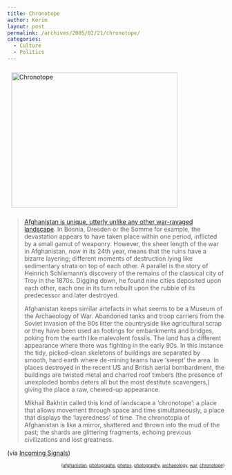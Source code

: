 ```yaml
---
title: Chronotope
author: Kerim
layout: post
permalink: /archives/2005/02/21/chronotope/
categories:
  - Culture
  - Politics
---
```

<a href="http://www.growbag.com/photographers/simonnorfolk/afghanistan/thumbs.html" onclick="_gaq.push(['_trackEvent', 'outbound-article', 'http://www.growbag.com/photographers/simonnorfolk/afghanistan/thumbs.html', '']);" ><img src="http://test.oxus.net/images/chronotope.jpg" height="313" width="384" border="0" hspace="10" vspace="10" alt="Chronotope" /></a>

> <a href="http://www.growbag.com/photographers/simonnorfolk/afghanistan/thumbs.html" onclick="_gaq.push(['_trackEvent', 'outbound-article', 'http://www.growbag.com/photographers/simonnorfolk/afghanistan/thumbs.html', 'Afghanistan is unique, utterly unlike any other war-ravaged landscape']);" >Afghanistan is unique, utterly unlike any other war-ravaged landscape</a>. In Bosnia, Dresden or the Somme for example, the devastation appears to have taken place within one period, inflicted by a small gamut of weaponry. However, the sheer length of the war in Afghanistan, now in its 24th year, means that the ruins have a bizarre layering; different moments of destruction lying like sedimentary strata on top of each other. A parallel is the story of Heinrich Schliemann’s discovery of the remains of the classical city of Troy in the 1870s. Digging down, he found nine cities deposited upon each other, each one in its turn rebuilt upon the rubble of its predecessor and later destroyed.
> 
> Afghanistan keeps similar artefacts in what seems to be a Museum of the Archaeology of War. Abandoned tanks and troop carriers from the Soviet invasion of the 80s litter the countryside like agricultural scrap or they have been used as footings for embankments and bridges, poking from the earth like malevolent fossils. The land has a different appearance where there was fighting in the early 90s. In this instance the tidy, picked–clean skeletons of buildings are separated by smooth, hard earth where de-mining teams have ‘swept’ the area. In places destroyed in the recent US and British aerial bombardment, the buildings are twisted metal and charred roof timbers (the presence of unexploded bombs deters all but the most destitute scavengers,) giving the place a raw, chewed-up appearance.
> 
> Mikhail Bakhtin called this kind of landscape a ‘chronotope’: a place that allows movement through space and time simultaneously, a place that displays the ‘layeredness’ of time. The chronotopia of Afghanistan is like a mirror, shattered and thrown into the mud of the past; the shards are glittering fragments, echoing previous civilizations and lost greatness.

(via <a href="http://www.wherethreadscomeloose.com/links.html#20050207" onclick="_gaq.push(['_trackEvent', 'outbound-article', 'http://www.wherethreadscomeloose.com/links.html#20050207', 'Incoming Signals']);" >Incoming Signals</a>)

<div style="text-align:right;">
  <span style="font-size:x-small;">{<a href="http://technorati.com/tag/afghanistan" onclick="_gaq.push(['_trackEvent', 'outbound-article', 'http://technorati.com/tag/afghanistan', 'afghanistan']);"  rel="tag">afghanistan</a>, <a href="http://technorati.com/tag/photographs" onclick="_gaq.push(['_trackEvent', 'outbound-article', 'http://technorati.com/tag/photographs', 'photographs']);"  rel="tag">photographs</a>, <a href="http://technorati.com/tag/photos" onclick="_gaq.push(['_trackEvent', 'outbound-article', 'http://technorati.com/tag/photos', 'photos']);"  rel="tag">photos</a>, <a href="http://technorati.com/tag/photography" onclick="_gaq.push(['_trackEvent', 'outbound-article', 'http://technorati.com/tag/photography', 'photography']);"  rel="tag">photography</a>, <a href="http://technorati.com/tag/archaeology" onclick="_gaq.push(['_trackEvent', 'outbound-article', 'http://technorati.com/tag/archaeology', 'archaeology']);"  rel="tag">archaeology</a>, <a href="http://technorati.com/tag/war" onclick="_gaq.push(['_trackEvent', 'outbound-article', 'http://technorati.com/tag/war', 'war']);"  rel="tag">war</a>, <a href="http://technorati.com/tag/chronotope" onclick="_gaq.push(['_trackEvent', 'outbound-article', 'http://technorati.com/tag/chronotope', 'chronotope']);"  rel="tag">chronotope</a>}</span>


